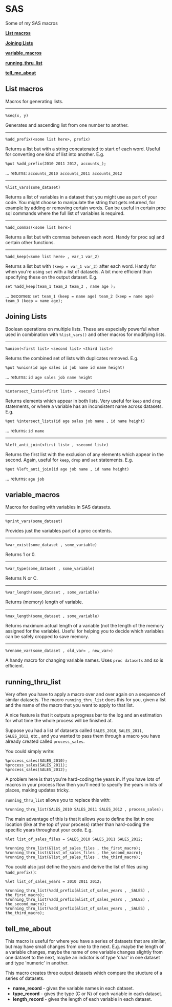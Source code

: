 # SAS
Some of my SAS macros

**[List macros][ls]**

**[Joining Lists][jl]**

**[variable_macros][vm]**

**[running_thru_list][rtl]**

**[tell_me_about][tma]**


## List macros
[ls]:README.md#list_macros
Macros for generating lists.
***
```SAS
%seq(x, y)
```
Generates and ascending list from one number to another.
***
```SAS
%add_prefix(<some list here>, prefix)
```
Returns a list but with a string concatenated to start of each word. Useful for converting one kind of list into another.
E.g.
```SAS
%put %add_prefix(2010 2011 2012, accounts_);
```
... returns: ```accounts_2010 accounts_2011 accounts_2012```
***
```SAS
%list_vars(some_dataset)
```
Returns a list of variables in a dataset that you might use as part of your code. You might choose to manipulate the string that gets returned, for example by adding or removing certain words. Can be useful in certain proc sql commands where the full list of variables is required. 
***
```SAS
%add_commas(<some list here>)
```
Returns a list but with commas between each word. Handy for proc sql and certain other functions.
***
```SAS
%add_keep(<some list here> , var_1 var_2)
```
Returns a list but with ```(keep = var_1 var_2)``` after each word. Handy for when you're using ```set``` with a list of datasets. A bit more efficient than specifying these on the output dataset.
E.g.
```SAS
set %add_keep(team_1 team_2 team_3 , name age );
```
... becomes: ```set team_1 (keep = name age) team_2 (keep = name age) team_3 (keep = name age);```

## Joining Lists
[jl]:README.md#joining_lists
Boolean operations on multiple lists. These are especially powerful when used in combination with ```%list_vars()``` and other macros for modifying lists.
***
```SAS
%union(<first list> <second list> <third list>)
```
Returns the combined set of lists with duplicates removed.
E.g.
```SAS
%put %union(id age sales id job name id name height)
```
... returns: ```id age sales job name height```
***
```SAS
%intersect_lists(<first list> , <second list>)
```
Returns elements which appear in both lists. Very useful for ```keep``` and ```drop``` statements, or where a variable has an inconsistent name across datasets. 
E.g.
```SAS
%put %intersect_lists(id age sales job name , id name height)
```
... returns: ```id name```
***
```SAS
%left_anti_join(<first list> , <second list>)
```
Returns the first list with the exclusion of any elements which appear in the second. Again, useful for ```keep```, ```drop``` and ```set``` statements. 
E.g.
```SAS
%put %left_anti_join(id age job name , id name height)
```
... returns: ```age job```

## variable_macros
[vm]:README.md#variable_macros
Macros for dealing with variables in SAS datasets.
***
```SAS
%print_vars(some_dataset)
```
Provides just the variables part of a proc contents. 

***
```SAS
%var_exist(some_dataset , some_variable)
```
Returns 1 or 0. 
***
```SAS
%var_type(some_dataset , some_variable)
```
Returns N or C. 
***
```SAS
%var_length(some_dataset , some_variable)
```
Returns (memory) length of variable. 
***
```SAS
%max_length(some_dataset , some_variable)
```
Returns maximum actual length of a variable (not the length of the memory assigned for the variable). Useful for helping you to decide which variables can be safely cropped to save memory.
***

```SAS
%rename_var(some_dataset , old_var= , new_var=)
```
A handy macro for changing variable names. Uses ```proc datasets``` and so is efficient.

## running_thru_list
[rtl]:README.md#running_thru_list

Very often you have to apply a macro over and over again on a sequence of similar datasets. The macro ```running_thru_list``` does this for you, given a list and the name of the macro that you want to apply to that list. 

A nice feature is that it outputs a progress bar to the log and an estimation for what time the whole process will be finished at. 

Suppose you had a list of datasets called ```SALES_2010```, ```SALES_2011```, ```SALES_2012```, etc., and you wanted to pass them through a macro you have already created called ```process_sales```.

You could simply write:
```SAS
%process_sales(SALES_2010);
%process_sales(SALES_2011);
%process_sales(SALES_2012);
```
A problem here is that you're hard-coding the years in. If you have lots of macros in your process flow then you'll need to specify the years in lots of places, making updates tricky.

```running_thru_list``` allows you to replace this with:
```SAS
%running_thru_list(SALES_2010 SALES_2011 SALES_2012 , process_sales);
```

The main advantage of this is that it allows you to define the list in one location (like at the top of your process) rather than hard-coding the specific years throughout your code. E.g.
```SAS
%let list_of_sales_files = SALES_2010 SALES_2011 SALES_2012;

%running_thru_list(&list_of_sales_files , the_first_macro);
%running_thru_list(&list_of_sales_files , the_second_macro);
%running_thru_list(&list_of_sales_files , the_third_macro);
```
You could also just define the years and derive the list of files using ```%add_prefix()```:

```SAS
%let list_of_sales_years = 2010 2011 2012;

%running_thru_list(%add_prefix(&list_of_sales_years , _SALES) , the_first_macro);
%running_thru_list(%add_prefix(&list_of_sales_years , _SALES) , the_second_macro);
%running_thru_list(%add_prefix(&list_of_sales_years , _SALES) , the_third_macro);
```


## tell_me_about
[tma]:README.md#tell_me_about

This macro is useful for where you have a series of datasets that are similar, but may have small changes from one to the next. E.g. maybe the length of a variable changes, maybe the name of one variable changes slightly from one dataset to the next, maybe an indictor is of type 'char' in one dataset and type 'numeric' in another. 

This macro creates three output datasets which compare the stucture of a series of datasets. 
* **name_record** - gives the variable names in each dataset.
* **type_record** - gives the type (C or N) of each variable in each dataset.
* **length_record** - gives the length of each variable in each dataset.

